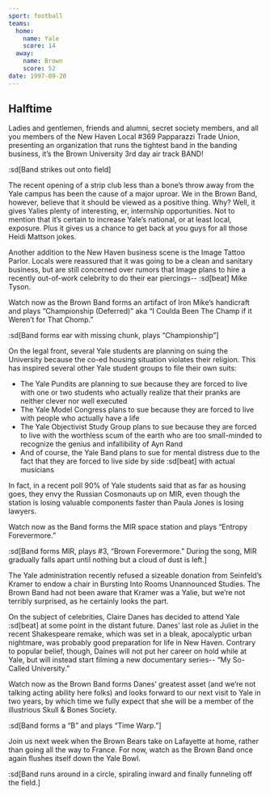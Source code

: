 ```yaml
---
sport: football
teams:
  home:
    name: Yale
    score: 14
  away:
    name: Brown
    score: 52
date: 1997-09-20
---
```


## Halftime

Ladies and gentlemen, friends and alumni, secret society members, and all you members of the New Haven Local #369 Papparazzi Trade Union, presenting an organization that runs the tightest band in the banding business, it’s the Brown University 3rd day air track BAND!

:sd[Band strikes out onto field]

The recent opening of a strip club less than a bone’s throw away from the Yale campus has been the cause of a major uproar. We in the Brown Band, however, believe that it should be viewed as a positive thing. Why? Well, it gives Yalies plenty of interesting, er, internship opportunities. Not to mention that it’s certain to increase Yale’s national, or at least local, exposure. Plus it gives us a chance to get back at you guys for all those Heidi Mattson jokes.

Another addition to the New Haven business scene is the Image Tattoo Parlor. Locals were reassured that it was going to be a clean and sanitary business, but are still concerned over rumors that Image plans to hire a recently out-of-work celebrity to do their ear piercings-- :sd[beat] Mike Tyson.

Watch now as the Brown Band forms an artifact of Iron Mike’s handicraft and plays “Championship (Deferred)” aka “I Coulda Been The Champ if it Weren’t for That Chomp.”

:sd[Band forms ear with missing chunk, plays “Championship”]

On the legal front, several Yale students are planning on suing the University because the co-ed housing situation violates their religion. This has inspired several other Yale student groups to file their own suits:

- The Yale Pundits are planning to sue because they are forced to live with one or two students who actually realize that their pranks are neither clever nor well executed
- The Yale Model Congress plans to sue because they are forced to live with people who actually have a life
- The Yale Objectivist Study Group plans to sue because they are forced to live with the worthless scum of the earth who are too small-minded to recognize the genius and infallibility of Ayn Rand
- And of course, the Yale Band plans to sue for mental distress due to the fact that they are forced to live side by side :sd[beat] with actual musicians

In fact, in a recent poll 90% of Yale students said that as far as housing goes, they envy the Russian Cosmonauts up on MIR, even though the station is losing valuable components faster than Paula Jones is losing lawyers.

Watch now as the Band forms the MIR space station and plays “Entropy Forevermore.”

:sd[Band forms MIR, plays #3, “Brown Forevermore.” During the song, MIR gradually falls apart until nothing but a cloud of dust is left.]

The Yale administration recently refused a sizeable donation from Seinfeld’s Kramer to endow a chair in Bursting Into Rooms Unannounced Studies. The Brown Band had not been aware that Kramer was a Yalie, but we’re not terribly surprised, as he certainly looks the part.

On the subject of celebrities, Claire Danes has decided to attend Yale :sd[beat] at some point in the distant future. Danes’ last role as Juliet in the recent Shakespeare remake, which was set in a bleak, apocalyptic urban nightmare, was probably good preparation for life in New Haven. Contrary to popular belief, though, Daines will not put her career on hold while at Yale, but will instead start filming a new documentary series-- “My So-Called University.”

Watch now as the Brown Band forms Danes’ greatest asset (and we’re not talking acting ability here folks) and looks forward to our next visit to Yale in two years, by which time we fully expect that she will be a member of the illustrious Skull &amp; Bones Society.

:sd[Band forms a “B” and plays “Time Warp.”]

Join us next week when the Brown Bears take on Lafayette at home, rather than going all the way to France. For now, watch as the Brown Band once again flushes itself down the Yale Bowl.

:sd[Band runs around in a circle, spiraling inward and finally funneling off the field.]
